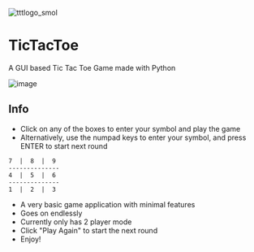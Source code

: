 ![tttlogo_smol](https://user-images.githubusercontent.com/68178267/202846969-128934aa-0bd8-4cb0-8c89-78465cd554cb.png)
# TicTacToe
A GUI based Tic Tac Toe Game made with Python

![image](https://user-images.githubusercontent.com/68178267/202287547-cc81364d-9e5b-4edb-af62-63fc1763b5f9.png)

## Info
- Click on any of the boxes to enter your symbol and play the game
- Alternatively, use the numpad keys to enter your symbol, and press ENTER to start next round
```
7  |  8  |  9
--------------
4  |  5  |  6
--------------
1  |  2  |  3
```
- A very basic game application with minimal features
- Goes on endlessly
- Currently only has 2 player mode
- Click "Play Again" to start the next round
- Enjoy!
